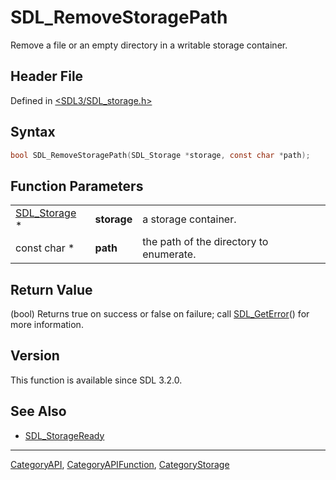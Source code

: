 # SDL_RemoveStoragePath

Remove a file or an empty directory in a writable storage container.

## Header File

Defined in [<SDL3/SDL_storage.h>](https://github.com/libsdl-org/SDL/blob/main/include/SDL3/SDL_storage.h)

## Syntax

```c
bool SDL_RemoveStoragePath(SDL_Storage *storage, const char *path);
```

## Function Parameters

|                              |             |                                         |
| ---------------------------- | ----------- | --------------------------------------- |
| [SDL_Storage](SDL_Storage) * | **storage** | a storage container.                    |
| const char *                 | **path**    | the path of the directory to enumerate. |

## Return Value

(bool) Returns true on success or false on failure; call
[SDL_GetError](SDL_GetError)() for more information.

## Version

This function is available since SDL 3.2.0.

## See Also

- [SDL_StorageReady](SDL_StorageReady)






----
[CategoryAPI](CategoryAPI), [CategoryAPIFunction](CategoryAPIFunction), [CategoryStorage](CategoryStorage)

